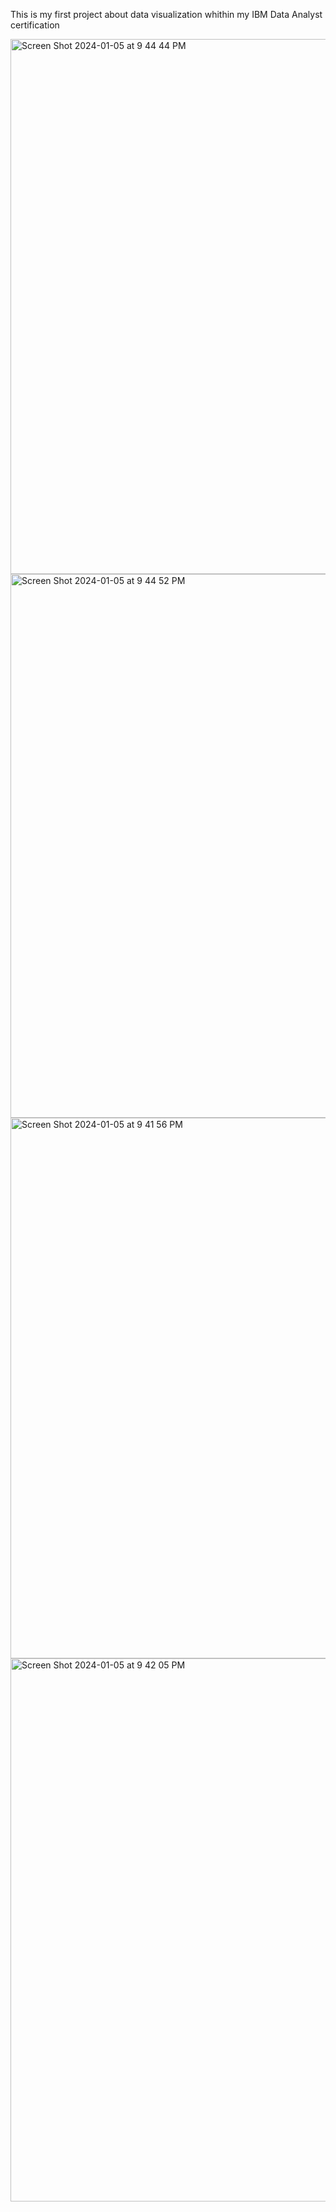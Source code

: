 This is my first project about data visualization whithin my IBM Data Analyst certification

<img width="856" alt="Screen Shot 2024-01-05 at 9 44 44 PM" src="https://github.com/andrea-cas/data-visualization/assets/155782270/fa85ad01-e6fb-4baa-bb0e-d7a1c306c360">
<img width="870" alt="Screen Shot 2024-01-05 at 9 44 52 PM" src="https://github.com/andrea-cas/data-visualization/assets/155782270/89e3a005-9784-4d01-91f5-7a9ad5e9a2a8">
<img width="865" alt="Screen Shot 2024-01-05 at 9 41 56 PM" src="https://github.com/andrea-cas/data-visualization/assets/155782270/ac943457-54ce-40e5-ba17-a61fb4575f52">
<img width="869" alt="Screen Shot 2024-01-05 at 9 42 05 PM" src="https://github.com/andrea-cas/data-visualization/assets/155782270/44303a28-3500-4747-a970-a7cd00fd365e">

